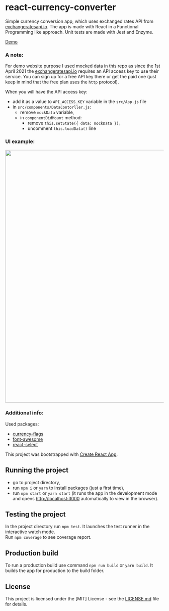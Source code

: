 # react-currency-converter

Simple currency conversion app, which uses exchanged rates API from [exchangeratesapi.io](https://exchangeratesapi.io/). The app is made with React in a Functional Programming like approach. Unit tests are made with Jest and Enzyme.

[Demo](http://agapas.github.io/react-currency-converter)

### A note:

For demo website purpose I used mocked data in this repo as since the 1st April 2021 the [exchangeratesapi.io](https://exchangeratesapi.io/) requires an API access key to use their service. You can sign up for a free API key there or get the paid one (just keep in mind that the free plan uses the `http` protocol).

When you will have the API access key:

- add it as a value to `API_ACCESS_KEY` variable in the `src/App.js` file
- in `src/components/DataContorller.js`:
  - remove `mockData` variable,
  - in `componentDidMount` method:
    - remove `this.setState({ data: mockData });`
    - uncomment `this.loadData()` line

### UI example:

<p align="middle">
  <img src="https://raw.githubusercontent.com/agapas/react-currency-converter/master/src/images/exampleUI.jpg" width="800"/>
</p>

### Additional info:

Used packages:

- [currency-flags](https://github.com/transferwise/currency-flags)
- [font-awesome](https://github.com/FortAwesome/Font-Awesome)
- [react-select](https://github.com/JedWatson/react-select)

This project was bootstrapped with [Create React App](https://github.com/facebook/create-react-app).

## Running the project

- go to project directory,
- run `npm i` or `yarn` to install packages (just a first time),
- run `npm start` or `yarn start` (it runs the app in the development mode and opens [http://localhost:3000](http://localhost:3000) automatically to view in the browser).

## Testing the project

In the project directory run `npm test`. It launches the test runner in the interactive watch mode.<br>
Run `npm coverage` to see coverage report.

## Production build

To run a production build use command `npm run build` or `yarn build`. It builds the app for production to the build folder.

## License

This project is licensed under the [MIT] License - see the [LICENSE.md](LICENSE) file for details.

